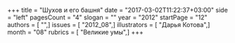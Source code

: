 +++
title = "Шухов и его башня"
date = "2017-03-02T11:22:37+03:00"
side = "left"
pagesCount = "4"
slogan = ""
year = "2012"
startPage = "12"
authors = [ "",]
issues = [ "2012_08",]
illustrators = [ "Дарья Котова",]
month = "08"
rubrics = [ "Великие умы",]
+++
